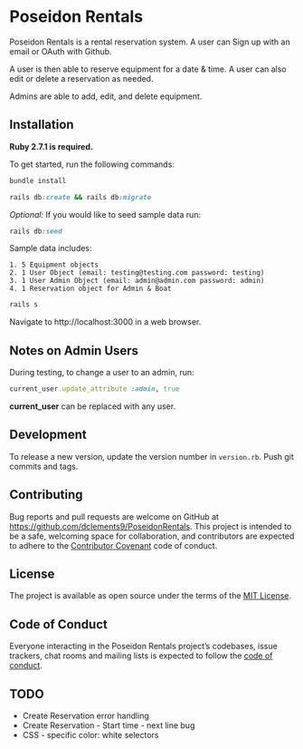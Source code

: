 # Poseidon Rentals

Poseidon Rentals is a rental reservation system. A user can Sign up with an email or OAuth with Github. 

A user is then able to reserve equipment for a date & time. A user can also edit or delete a reservation as needed.

Admins are able to add, edit, and delete equipment.

## Installation
**Ruby 2.7.1 is required.**

To get started, run the following commands:
```ruby
bundle install
```
```ruby
rails db:create && rails db:migrate
```
_Optional:_ 
    If you would like to seed sample data run:
```ruby
rails db:seed
```
Sample data includes:

    1. 5 Equipment objects
    2. 1 User Object (email: testing@testing.com password: testing)
    3. 1 User Admin Object (email: admin@admin.com password: admin)
    4. 1 Reservation object for Admin & Boat
<!-- ```ruby
thin start --ssl
``` -->

```ruby
rails s
```

Navigate to http://localhost:3000 in a web browser.

## Notes on Admin Users

During testing, to change a user to an admin, run:

```ruby
current_user.update_attribute :admin, true
```
**current_user** can be replaced with any user.

## Development

To release a new version, update the version number in `version.rb`. Push git commits and tags.

## Contributing

Bug reports and pull requests are welcome on GitHub at https://github.com/dclements9/PoseidonRentals. This project is intended to be a safe, welcoming space for collaboration, and contributors are expected to adhere to the [Contributor Covenant](http://contributor-covenant.org) code of conduct.

## License

The project is available as open source under the terms of the [MIT License](https://opensource.org/licenses/MIT).

## Code of Conduct

Everyone interacting in the Poseidon Rentals project’s codebases, issue trackers, chat rooms and mailing lists is expected to follow the [code of conduct](https://github.com/dclements9/PoseidonRentals/blob/master/CODE_OF_CONDUCT.md).

## TODO

- Create Reservation error handling
- Create Reservation - Start time - next line bug
- CSS - specific color: white selectors